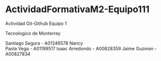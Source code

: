 # ActividadFormativaM2-Equipo111
Actividad Git-Github Equipo 1

Tecnologico de Monterrey

Santiago Segura  - A01246578
Nancy  
Paola Vega  - A01199517
Isaac Arredondo -  A00828359
Jaime Guzman  - A00827834

